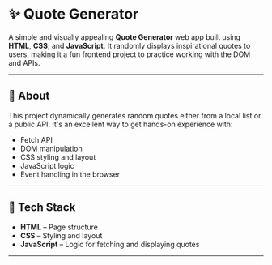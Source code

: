 # ✨ Quote Generator

A simple and visually appealing **Quote Generator** web app built using **HTML**, **CSS**, and **JavaScript**. It randomly displays inspirational quotes to users, making it a fun frontend project to practice working with the DOM and APIs.

---

## 📌 About

This project dynamically generates random quotes either from a local list or a public API. It's an excellent way to get hands-on experience with:

- Fetch API
- DOM manipulation
- CSS styling and layout
- JavaScript logic
- Event handling in the browser

---

## 🧰 Tech Stack

- **HTML** – Page structure
- **CSS** – Styling and layout
- **JavaScript** – Logic for fetching and displaying quotes

---


